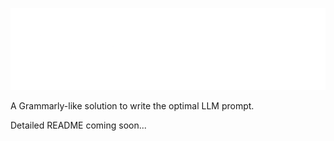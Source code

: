 ![alt text](/static/images/lemonai-1x.png "lemonai")

A Grammarly-like solution to write the optimal LLM prompt.

Detailed README coming soon...
